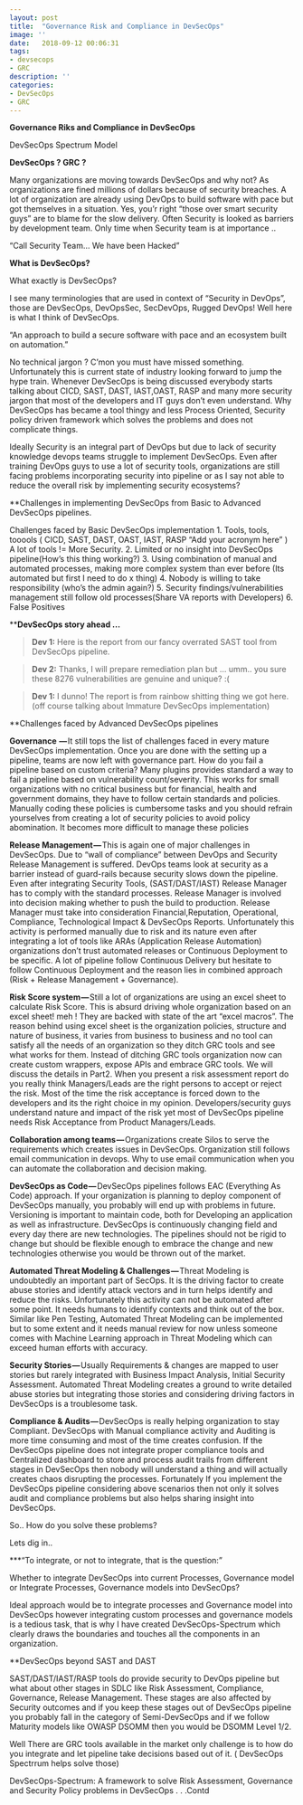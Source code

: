 ```yaml
---
layout: post
title:  "Governance Risk and Compliance in DevSecOps"
image: ''
date:   2018-09-12 00:06:31
tags:
- devsecops
- GRC
description: ''
categories:
- DevSecOps
- GRC
---
```


**Governance Riks and Compliance in DevSecOps**

DevSecOps Spectrum Model

**DevSecOps ? GRC ?**

Many organizations are moving towards DevSecOps and why not? As organizations are fined millions of dollars because of security breaches. A lot of organization are already using DevOps to build software with pace but got themselves in a situation. Yes, you’r right “those over smart security guys” are to blame for the slow delivery. Often Security is looked as barriers by development team. Only time when Security team is at importance ..

“Call Security Team… We have been Hacked”


**What is DevSecOps?**

What exactly is DevSecOps?

I see many terminologies that are used in context of “Security in DevOps”, those are DevSecOps, DevOpsSec, SecDevOps, Rugged DevOps! Well here is what I think of DevSecOps.

“An approach to build a secure software with pace and an ecosystem built on automation.”

No technical jargon ? C’mon you must have missed something. Unfortunately this is current state of industry looking forward to jump the hype train. Whenever DevSecOps is being discussed everybody starts talking about CICD, SAST, DAST, IAST,OAST, RASP and many more security jargon that most of the developers and IT guys don’t even understand. Why DevSecOps has became a tool thingy and less Process Oriented, Security policy driven framework which solves the problems and does not complicate things.

Ideally Security is an integral part of DevOps but due to lack of security knowledge devops teams struggle to implement DevSecOps. Even after training DevOps guys to use a lot of security tools, organizations are still facing problems incorporating security into pipeline or as I say not able to reduce the overall risk by implementing security ecosystems?

**Challenges in implementing DevSecOps from Basic to Advanced DevSecOps pipelines.

Challenges faced by Basic DevSecOps implementation
	1. Tools, tools, tooools ( CICD, SAST, DAST, OAST, IAST, RASP “Add your acronym here” ) A lot of tools != More Security.
	2. Limited or no insight into DevSecOps pipeline(How’s this thing working?)
	3. Using combination of manual and automated processes, making more complex system than ever before (Its automated but first I need to do x thing)
	4. Nobody is willing to take responsibility (who’s the admin again?)
	5. Security findings/vulnerabilities management still follow old processes(Share VA reports with Developers)
	6. False Positives

**__DevSecOps story ahead ...__

>**Dev 1:** Here is the report from our fancy overrated SAST tool from DevSecOps pipeline.

>**Dev 2:** Thanks, I will prepare remediation plan but … umm.. you sure these 8276 vulnerabilities are genuine and unique? :(

>**Dev 1:** I dunno! The report is from rainbow shitting thing we got here. (off course talking about Immature DevSecOps implementation)

**Challenges faced by Advanced DevSecOps pipelines

**Governance  —** It still tops the list of challenges faced in every mature DevSecOps implementation. Once you are done with the setting up a pipeline, teams are now left with governance part. How do you fail a pipeline based on custom criteria? Many plugins provides standard a way to fail a pipeline based on vulnerability count/severity. This works for small organizations with no critical business but for financial, health and government domains, they have to follow certain standards and policies. Manually coding these policies is cumbersome tasks and you should refrain yourselves from creating a lot of security policies to avoid policy abomination. It becomes more difficult to manage these policies

**Release Management —** This is again one of major challenges in DevSecOps. Due to “wall of compliance” between DevOps and Security Release Management is suffered. DevOps teams look at security as a barrier instead of guard-rails because security slows down the pipeline. Even after integrating Security Tools, (SAST/DAST/IAST) Release Manager has to comply with the standard processes. Release Manager is involved into decision making whether to push the build to production. Release Manager must take into consideration Financial,Reputation, Operational, Compliance, Technological Impact & DevSecOps Reports. Unfortunately this activity is performed manually due to risk and its nature even after integrating a lot of tools like ARAs (Application Release Automation) organizations don’t trust automated releases or Continuous Deployment to be specific. A lot of pipeline follow Continuous Delivery but hesitate to follow Continuous Deployment and the reason lies in combined approach (Risk + Release Management + Governance).

**Risk Score system —** Still a lot of organizations are using an excel sheet to calculate Risk Score. This is absurd driving whole organization based on an excel sheet! meh ! They are backed with state of the art “excel macros”. The reason behind using excel sheet is the organization policies, structure and nature of business, it varies from business to business and no tool can satisfy all the needs of an organization so they ditch GRC tools and see what works for them. Instead of ditching GRC tools organization now can create custom wrappers, expose APIs and embrace GRC tools. We will discuss the details in Part2. When you present a risk assessment report do you really think Managers/Leads are the right persons to accept or reject the risk. Most of the time the risk acceptance is forced down to the developers and its the right choice in my opinion. Developers/security guys understand nature and impact of the risk yet most of DevSecOps pipeline needs Risk Acceptance from Product Managers/Leads.

**Collaboration among teams —** Organizations create Silos to serve the requirements which creates issues in DevSecOps. Organization still follows email communication in devops. Why to use email communication when you can automate the collaboration and decision making.

**DevSecOps as Code —** DevSecOps pipelines follows EAC (Everything As Code) approach. If your organization is planning to deploy component of DevSecOps manually, you probably will end up with problems in future. Versioning is important to maintain code, both for Developing an application as well as infrastructure. DevSecOps is continuously changing field and every day there are new technologies. The pipelines should not be rigid to change but should be flexible enough to embrace the change and new technologies otherwise you would be thrown out of the market.

**Automated Threat Modeling & Challenges —** Threat Modeling is undoubtedly an important part of SecOps. It is the driving factor to create abuse stories and identify attack vectors and in turn helps identify and reduce the risks. Unfortunately this activity can not be automated after some point. It needs humans to identify contexts and think out of the box. Similar like Pen Testing, Automated Threat Modeling can be implemented but to some extent and it needs manual review for now unless someone comes with Machine Learning approach in Threat Modeling which can exceed human efforts with accuracy.

**Security Stories —** Usually Requirements & changes are mapped to user stories but rarely integrated with Business Impact Analysis, Initial Security Assessment. Automated Threat Modeling creates a ground to write detailed abuse stories but integrating those stories and considering driving factors in DevSecOps is a troublesome task.

**Compliance & Audits —** DevSecOps is really helping organization to stay Compliant. DevSecOps with Manual compliance activity and Auditing is more time consuming and most of the time creates confusion. If the DevSecOps pipeline does not integrate proper compliance tools and Centralized dashboard to store and process audit trails from different stages in DevSecOps then nobody will understand a thing and will actually creates chaos disrupting the processes. Fortunately If you implement the DevSecOps pipeline considering above scenarios then not only it solves audit and compliance problems but also helps sharing insight into DevSecOps.

So.. How do you solve these problems?

Lets dig in..

***“To integrate, or not to integrate, that is the question:”

Whether to integrate DevSecOps into current Processes, Governance model or Integrate Processes, Governance models into DevSecOps?

Ideal approach would be to integrate processes and Governance model into DevSecOps however integrating custom processes and governance models is a tedious task, that is why I have created DevSecOps-Spectrum which clearly draws the boundaries and touches all the components in an organization.

**DevSecOps beyond SAST and DAST

SAST/DAST/IAST/RASP tools do provide security to DevOps pipeline but what about other stages in SDLC like Risk Assessment, Compliance, Governance, Release Management. These stages are also affected by Security outcomes and if you keep these stages out of DevSecOps pipeline you probably fall in the category of Semi-DevSecOps and if we follow Maturity models like OWASP DSOMM then you would be DSOMM Level 1/2.

Well There are GRC tools available in the market only challenge is to how do you integrate and let pipeline take decisions based out of it. ( DevSecOps Spectrrum helps solve those)

DevSecOps-Spectrum: A framework to solve Risk Assessment, Governance and Security Policy problems in DevSecOps . . .Contd
